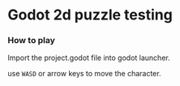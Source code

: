 # Godot 2d puzzle testing

### How to play

Import the project.godot file into godot launcher.

use `WASD` or arrow keys to move the character.
